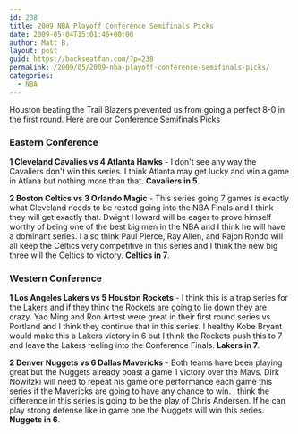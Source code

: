 ```yaml
---
id: 238
title: 2009 NBA Playoff Conference Semifinals Picks
date: 2009-05-04T15:01:46+00:00
author: Matt B.
layout: post
guid: https://backseatfan.com/?p=238
permalink: /2009/05/2009-nba-playoff-conference-semifinals-picks/
categories:
  - NBA
---
```


<div class="entry">
  <p>
    Houston beating the Trail Blazers prevented us from going a perfect 8-0 in the first round. Here are our Conference Semifinals Picks
  </p>

  <h3>
    Eastern Conference
  </h3>

  <p>
    <strong>1 Cleveland Cavalies vs 4 Atlanta Hawks</strong> - I don't see any way the Cavaliers don't win this series. I think Atlanta may get lucky and win a game in Atlana but nothing more than that. <strong>Cavaliers in 5</strong>.
  </p>

  <p>
    <strong>2 Boston Celtics vs 3 Orlando Magic</strong> - This series going 7 games is exactly what Cleveland needs to be rested going into the NBA Finals and I think they will get exactly that. Dwight Howard will be eager to prove himself worthy of being one of the best big men in the NBA and I think he will have a dominant series. I also think Paul Pierce, Ray Allen, and Rajon Rondo will all keep the Celtics very competitive in this series and I think the new big three will the Celtics to victory. <strong>Celtics in 7</strong>.
  </p>

  <h3>
    Western Conference
  </h3>

  <p>
    <strong>1 Los Angeles Lakers vs 5 Houston Rockets</strong> - I think this is a trap series for the Lakers and if they think the Rockets are going to lie down they are crazy. Yao Ming and Ron Artest were great in their first round series vs Portland and I think they continue that in this series. I healthy Kobe Bryant would make this a Lakers victory in 6 but I think the Rockets push this to 7 and leave the Lakers reeling into the Conference Finals. <strong>Lakers in 7</strong>.
  </p>

  <p>
    <strong>2 Denver Nuggets vs 6 Dallas Mavericks</strong> - Both teams have been playing great but the Nuggets already boast a game 1 victory over the Mavs. Dirk Nowitzki will need to repeat his game one performance each game this series if the Mavericks are going to have any chance to win. I think the difference in this series is going to be the play of Chris Andersen. If he can play strong defense like in game one the Nuggets will win this series. <strong>Nuggets in 6</strong>.
  </p>
</div>
